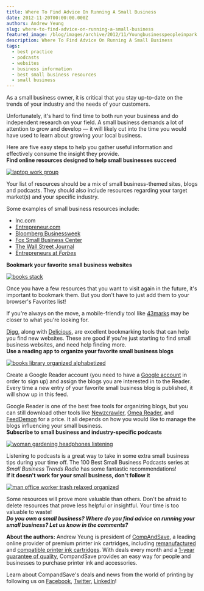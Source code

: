 ```yaml
---
title: Where To Find Advice On Running A Small Business
date: 2012-11-20T00:00:00.000Z
authors: Andrew Yeung
slug: where-to-find-advice-on-running-a-small-business
featured_image: /blog/images/archive/2012/11/Youngbusinesspeopleinpark.jpeg
description: Where To Find Advice On Running A Small Business
tags:
  - best practice
  - podcasts
  - websites
  - business information
  - best small business resources
  - small business
---
```

As a small business owner, it is critical that you stay up-to-date on the trends of your industry and the needs of your customers.

Unfortunately, it's hard to find time to both run your business and do independent research on your field. A small business demands a lot of attention to grow and develop — it will likely cut into the time you would have used to learn about growing your local business.

Here are five easy steps to help you gather useful information and effectively consume the insight they provide.\
**Find online resources designed to help small businesses succeed**

[![laptop work group](/blog/images/Youngbusinesspeopleinpark.jpeg "laptop work group")](/blog/images/Youngbusinesspeopleinpark.jpeg)

Your list of resources should be a mix of small business-themed sites, blogs and podcasts. They should also include resources regarding your target market(s) and your specific industry.

Some examples of small business resources include:

* Inc.com
* [Entrepreneur.com](https://www.entrepreneur.com/)
* [Bloomberg Businessweek](https://www.bloomberg.com/tosv2.html?vid=&uuid=d35f4115-54ae-11ed-840f-546d5444464d&url=L2J1c2luZXNzd2Vlay8=)
* [Fox Small Business Center](https://www.foxbusiness.com/category/small-business)
* [The Wall Street Journal](https://www.wsj.com/)
* [Entrepreneurs at *Forbes*](https://www.forbes.com/entrepreneurs/)

**Bookmark your favorite small business websites**

[![books stack](/blog/images/horizontalbookswithbookmarks1987770.jpeg "books stack")](/blog/images/horizontalbookswithbookmarks1987770.jpeg)

Once you have a few resources that you want to visit again in the future, it's important to bookmark them. But you don't have to just add them to your browser's Favorites list!

If you're always on the move, a mobile-friendly tool like [43marks](https://43marks.com/) may be closer to what you're looking for.

[Digg](https://digg.com/), along with [Delicious](https://delicious.com/), are excellent bookmarking tools that can help you find new websites. These are good if you're just starting to find small business websites, and need help finding more.\
**Use a reading app to organize your favorite small business blogs**  

[![books library organized alphabetized](/blog/images/bookswithbluepaperdividers2842723.jpeg "books library organized alphabetized")](/blog/images/bookswithbluepaperdividers2842723.jpeg)

Create a Google Reader account (you need to have a [Google account](https://www.google.com/) in order to sign up) and assign the blogs you are interested in to the Reader. Every time a new entry of your favorite small business blog is published, it will show up in this feed.

Google Reader is one of the best free tools for organizing blogs, but you can still download other tools like [Newzcrawler](https://www.newzcrawler.com/), [Omea Reader](https://www.jetbrains.com/omea/reader/), and [FeedDemon](https://www.feeddemon.com/) for a price. It all depends on how you would like to manage the blogs influencing your small business.\
**Subscribe to small business and industry-specific podcasts**

[![woman gardening headphones listening](/blog/images/womanwithheadphonesanddoingyardwork2407092.jpeg "woman gardening headphones listening")](/blog/images/womanwithheadphonesanddoingyardwork2407092.jpeg)

Listening to podcasts is a great way to take in some extra small business tips during your time off. The 100 Best Small Business Podcasts series at *Small Business Trends Radio* has some fantastic recommendations!\
**If it doesn't work for your small business, don't follow it**

[![man office worker trash relaxed organized](/blog/images/manwithgarbageX3826250.jpeg "man office worker trash relaxed organized")](/blog/images/manwithgarbageX3826250.jpeg)

Some resources will prove more valuable than others. Don't be afraid to delete resources that prove less helpful or insightful. Your time is too valuable to waste!\
***Do you own a small business? Where do you find advice on running your small business? Let us know in the comments?***

**About the authors:** Andrew Yeung is president of [CompAndSave](https://www.compandsave.com/), a leading online provider of premium printer ink cartridges, including [remanufactured](https://www.compandsave.com/help) and [compatible printer ink cartridges](https://www.compandsave.com/help). With deals every month and a [1-year guarantee of quality](https://www.compandsave.com/help), CompandSave provides an easy way for people and businesses to purchase printer ink and accessories.

Learn about CompandSave's deals and news from the world of printing by following us on [Facebook](https://www.facebook.com/compandsave.ink), [Twitter,](https://twitter.com/compandsave) [LinkedIn](https://www.linkedin.com)!
